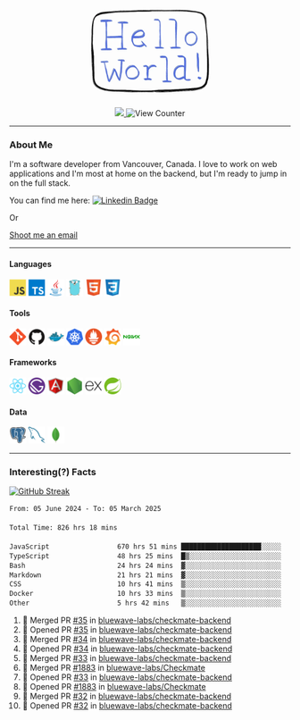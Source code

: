 <div align="center">
    <img src="./img/hello_world.webp" height="200px" width="">
    <div>
        <a href="https://www.linkedin.com/in/ajhollid">
            <img src="https://img.shields.io/badge/LinkedIn-blue"/>
        </a>
        <img src="https://komarev.com/ghpvc/?username=ajhollid&color=yellow" alt="View Counter">
    </div>
</div>

---

### About Me

I'm a software developer from Vancouver, Canada. I love to work on web applications and I'm most at home on the backend, but I'm ready to jump in on the full stack.

You can find me here: [![Linkedin Badge](https://img.shields.io/badge/-ajhollid-blue?style=flat&logo=Linkedin&logoColor=white)](https://www.linkedin.com/in/ajhollid)

Or

[Shoot me an email](mailto:ajhollid@gmail.com)

---

#### Languages

<div>
    <img src="./img/devicons/javascript-original.svg" width=30 height=30 alt="JavaScript">
    <img src="/img/devicons/typescript-original.svg" width=30 height=30 alt="TypeScript">
    <img src="./img/devicons/java-original.svg" width=30 height=30 alt="Java">
    <img src="./img/devicons/go-original.svg" width=30 height=30 alt="Golang">
    <img src="./img/devicons/html5-original.svg" width=30 height=30 alt="HTML 5">
    <img src="./img/devicons/css3-original.svg" width=30 height=30 alt="CSS 3">
</div>

#### Tools

<div>
    <img src="./img/devicons/git-original.svg" width=30 height=30 alt="Git">
    <img src="./img/devicons/github-original.svg" width=30 height=30 alt="Github">
    <img src="./img/devicons/docker-original.svg" width=30 
    height=30 alt="Docker">
    <img src="./img/devicons/kubernetes-original.svg" width=30 height=30 alt="K8">
    <img src="./img/devicons/prometheus-original.svg" width=30 height=30 alt="Prometheus">
    <img src="./img/devicons/grafana-original.svg" width=30 height=30 alt="Grafana">
    <img src="./img/devicons/nginx-original.svg" width=30 height=30 alt="Nginx">
</div>

#### Frameworks

<div>
    <img src="./img/devicons/react-original.svg" width=30 height=30 alt="React">
    <img src="./img/devicons/gatsby-original.svg" width=30 height=30 alt="Gatsby">
    <img src="./img/devicons/angularjs-original.svg" width=30 height=30 alt="AngularJS">
    <img src="./img/devicons/nodejs-original.svg" width=30 height=30 alt="NodeJS">
    <img src="./img/devicons/express-original.svg" width=30 height=30 alt="Express">
    <img src="./img/devicons/spring-original.svg" width=30 height=30 alt="Spring">
</div>

#### Data

<div>
    <img src="./img/devicons/postgresql-original.svg" width=30 height=30 alt="Postgresql">
    <img src="./img/devicons/mysql-original.svg" width=30 height=30 alt="Mysql">
    <img src="./img/devicons/mongodb-original.svg" width=30 height=30 alt="MongoDB">
</div>

---

### Interesting(?) Facts

[![GitHub Streak](http://github-readme-streak-stats.herokuapp.com?user=ajhollid)](https://git.io/streak-stats)

 <!--START_SECTION:waka-->

```txt
From: 05 June 2024 - To: 05 March 2025

Total Time: 826 hrs 18 mins

JavaScript                 670 hrs 51 mins ████████████████████░░░░░   80.63 %
TypeScript                 48 hrs 25 mins  █▒░░░░░░░░░░░░░░░░░░░░░░░   05.82 %
Bash                       24 hrs 24 mins  ▓░░░░░░░░░░░░░░░░░░░░░░░░   02.93 %
Markdown                   21 hrs 21 mins  ▓░░░░░░░░░░░░░░░░░░░░░░░░   02.57 %
CSS                        10 hrs 41 mins  ▒░░░░░░░░░░░░░░░░░░░░░░░░   01.29 %
Docker                     10 hrs 33 mins  ▒░░░░░░░░░░░░░░░░░░░░░░░░   01.27 %
Other                      5 hrs 42 mins   ▒░░░░░░░░░░░░░░░░░░░░░░░░   00.69 %
```

<!--END_SECTION:waka-->


<!--START_SECTION:activity-->
1. 🎉 Merged PR [#35](https://github.com/bluewave-labs/checkmate-backend/pull/35) in [bluewave-labs/checkmate-backend](https://github.com/bluewave-labs/checkmate-backend)
2. 💪 Opened PR [#35](https://github.com/bluewave-labs/checkmate-backend/pull/35) in [bluewave-labs/checkmate-backend](https://github.com/bluewave-labs/checkmate-backend)
3. 🎉 Merged PR [#34](https://github.com/bluewave-labs/checkmate-backend/pull/34) in [bluewave-labs/checkmate-backend](https://github.com/bluewave-labs/checkmate-backend)
4. 💪 Opened PR [#34](https://github.com/bluewave-labs/checkmate-backend/pull/34) in [bluewave-labs/checkmate-backend](https://github.com/bluewave-labs/checkmate-backend)
5. 🎉 Merged PR [#33](https://github.com/bluewave-labs/checkmate-backend/pull/33) in [bluewave-labs/checkmate-backend](https://github.com/bluewave-labs/checkmate-backend)
6. 🎉 Merged PR [#1883](https://github.com/bluewave-labs/Checkmate/pull/1883) in [bluewave-labs/Checkmate](https://github.com/bluewave-labs/Checkmate)
7. 💪 Opened PR [#33](https://github.com/bluewave-labs/checkmate-backend/pull/33) in [bluewave-labs/checkmate-backend](https://github.com/bluewave-labs/checkmate-backend)
8. 💪 Opened PR [#1883](https://github.com/bluewave-labs/Checkmate/pull/1883) in [bluewave-labs/Checkmate](https://github.com/bluewave-labs/Checkmate)
9. 🎉 Merged PR [#32](https://github.com/bluewave-labs/checkmate-backend/pull/32) in [bluewave-labs/checkmate-backend](https://github.com/bluewave-labs/checkmate-backend)
10. 💪 Opened PR [#32](https://github.com/bluewave-labs/checkmate-backend/pull/32) in [bluewave-labs/checkmate-backend](https://github.com/bluewave-labs/checkmate-backend)
<!--END_SECTION:activity-->
